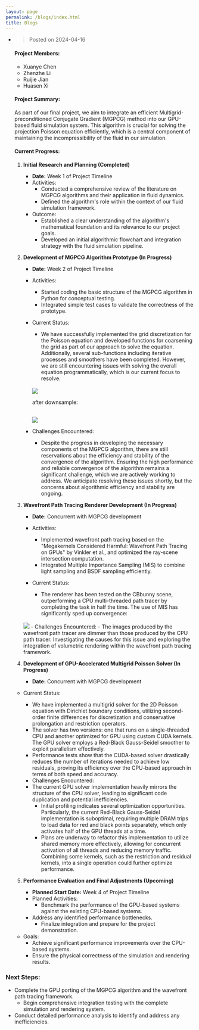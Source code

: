 ```yaml
---
layout: page
permalink: /blogs/index.html
title: Blogs
---
```


- > Posted on 2024-04-16

  #### Project Members:

  - Xuanye Chen
  - Zhenzhe Li
  - Ruijie Jian
  - Huasen Xi

  #### Project Summary:

  As part of our final project, we aim to integrate an efficient Multigrid-preconditioned Conjugate Gradient (MGPCG) method into our GPU-based fluid simulation system. This algorithm is crucial for solving the projection Poisson equation efficiently, which is a central component of maintaining the incompressibility of the fluid in our simulation.

  #### Current Progress:

  1. **Initial Research and Planning (Completed)**

     - **Date:** Week 1 of Project Timeline
     - Activities:
       - Conducted a comprehensive review of the literature on MGPCG algorithms and their application in fluid dynamics.
       - Defined the algorithm's role within the context of our fluid simulation framework.
     - Outcome:
       - Established a clear understanding of the algorithm's mathematical foundation and its relevance to our project goals.
       - Developed an initial algorithmic flowchart and integration strategy with the fluid simulation pipeline.

  2. **Development of MGPCG Algorithm Prototype (In Progress)**

     - **Date:** Week 2 of Project Timeline

     - Activities:

       - Started coding the basic structure of the MGPCG algorithm in Python for conceptual testing.
       - Integrated simple test cases to validate the correctness of the prototype.

     - Current Status:

       - We have successfully implemented the grid discretization for the Poisson equation and developed functions for coarsening the grid as part of our approach to solve the equation. Additionally, several sub-functions including iterative processes and smoothers have been completed. However, we are still encountering issues with solving the overall equation programmatically, which is our current focus to resolve.

       <br>

       <div>
       <img src="/images/grid.png">
       </div>

       after downsample:

       <br>

       <div>
       <img src="/images/downsample_grid.png">
       </div>

     - Challenges Encountered:

       - Despite the progress in developing the necessary components of the MGPCG algorithm, there are still reservations about the efficiency and stability of the convergence of the algorithm. Ensuring the high performance and reliable convergence of the algorithm remains a significant challenge, which we are actively working to address. We anticipate resolving these issues shortly, but the concerns about algorithmic efficiency and stability are ongoing.

  3. **Wavefront Path Tracing Renderer Development (In Progress)**

     - **Date:** Concurrent with MGPCG development
     - Activities:
       - Implemented wavefront path tracing based on the "Megakernels Considered Harmful: Wavefront Path Tracing on GPUs" by Vinkler et al., and optimized the ray-scene intersection computation.
       - Integrated Multiple Importance Sampling (MIS) to combine light sampling and BSDF sampling efficiently.
     - Current Status:
       - The renderer has been tested on the CBbunny scene, outperforming a CPU multi-threaded path tracer by completing the task in half the time. The use of MIS has significantly sped up convergence:
       
       <br>
     
       <div>
     <img src="/images/bunny.png">
       </div>
     - Challenges Encountered:
       - The images produced by the wavefront path tracer are dimmer than those produced by the CPU path tracer. Investigating the causes for this issue and exploring the integration of volumetric rendering within the wavefront path tracing framework.
  
  4. **Development of GPU-Accelerated Multigrid Poisson Solver (In Progress)**
  
     - **Date:** Concurrent with MGPCG development
   - Current Status:
     
       - We have implemented a multigrid solver for the 2D Poisson equation with Dirichlet boundary conditions, utilizing second-order finite differences for discretization and conservative prolongation and restriction operators.
       - The solver has two versions: one that runs on a single-threaded CPU and another optimized for GPU using custom CUDA kernels. The GPU solver employs a Red-Black Gauss-Seidel smoother to exploit parallelism effectively.
     - Performance tests show that the CUDA-based solver drastically reduces the number of iterations needed to achieve low residuals, proving its efficiency over the CPU-based approach in terms of both speed and accuracy.
     - Challenges Encountered:
     - The current GPU solver implementation heavily mirrors the structure of the CPU solver, leading to significant code duplication and potential inefficiencies.
       - Initial profiling indicates several optimization opportunities. Particularly, the current Red-Black Gauss-Seidel implementation is suboptimal, requiring multiple DRAM trips to load data for red and black points separately, which only activates half of the GPU threads at a time.
       - Plans are underway to refactor this implementation to utilize shared memory more effectively, allowing for concurrent activation of all threads and reducing memory traffic. Combining some kernels, such as the restriction and residual kernels, into a single operation could further optimize performance.
  
  5. **Performance Evaluation and Final Adjustments (Upcoming)**
  
     - **Planned Start Date:** Week 4 of Project Timeline
     - Planned Activities:
       - Benchmark the performance of the GPU-based systems against the existing CPU-based systems.
     - Address any identified performance bottlenecks.
       - Finalize integration and prepare for the project demonstration.
   - Goals:
       - Achieve significant performance improvements over the CPU-based systems.
       - Ensure the physical correctness of the simulation and rendering results.
  
### Next Steps:
  
- Complete the GPU porting of the MGPCG algorithm and the wavefront path tracing framework.
  - Begin comprehensive integration testing with the complete simulation and rendering system.
- Conduct detailed performance analysis to identify and address any inefficiencies.
  


